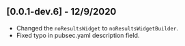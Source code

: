 ## [0.0.1-dev.6] - 12/9/2020

* Changed the `noResultsWidget` to `noResultsWidgetBuilder`.
* Fixed typo in pubsec.yaml description field.
